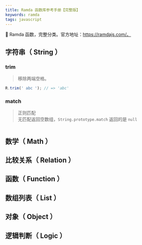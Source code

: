 ```yaml
---
title: Ramda 函数库参考手册【完整版】
keywords: ramda
tags: javascript
---
```


:racehorse:  Ramda 函数，完整分类。官方地址：https://ramdajs.com/。
<!--more-->

## 字符串（ String ）

### trim

> 移除两端空格。

```javascript
R.trim(' abc '); // => 'abc'
```

### match

> 正则匹配 <br/>
> 无匹配返回空数组，`String.prototype.match` 返回的是 `null`

```javascript

```

## 数学（ Math ）

## 比较关系（ Relation ）

## 函数（ Function ）

## 数组列表（ List ）

## 对象（ Object ）

## 逻辑判断（ Logic ）

